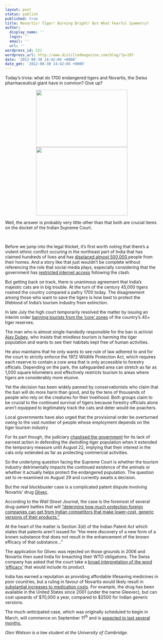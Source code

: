 ```yaml
---
layout: post
status: publish
published: true
title: Novartis! Tiger! Burning Bright! But What Fearful Symmetry?
author:
  display_name: ''
  login: ''
  email: ''
  url: ''
wordpress_id: 521
wordpress_url: http://www.distilledmagazine.com/blog/?p=197
date: '2012-08-30 14:42:04 +0000'
date_gmt: '2012-08-30 14:42:04 +0000'
---
```

<p>Today’s trivia: what do 1700 endangered tigers and Novartis, the Swiss pharmaceutical giant have in common? Give up?</p>
<p style="text-align: center;"><img class="size-medium wp-image-273 aligncenter" title="Indian_Tiger_Wayanad" src="http://distilledmagazine.com/wp-content/uploads/2012/08/Indian_Tiger_Wayanad-300x188.jpeg" alt="" width="300" height="188" /><img class="size-medium wp-image-274 aligncenter" title="320px-Industria_Novartis" src="http://distilledmagazine.com/wp-content/uploads/2012/08/320px-Industria_Novartis-300x225.jpeg" alt="" width="300" height="225" /></p>
<p>Well, the answer is probably very little other than that both are crucial items on the docket of the Indian Supreme Court.</p>
<p>&nbsp;</p>
<p><!--more--></p>
<p>Before we jump into the legal thicket, it’s first worth noting that there’s a violent ethnic conflict occuring in the northeast part of India that has claimed hundreds of lives and has <a href="http://distilledmagazine.com/wp-content/uploads/2012/08/NAT-TOP-assam-riots-indias-worst-communal-clashes-in-a-decade-3686384-NOR.html">displaced almost 500,000 </a>people from their homes. And a story like that just wouldn’t be complete without referencing the role that social media plays, especially considering that the government has <a href="http://www.nytimes.com/2012/08/26/world/asia/after-violence-india-cracks-down-on-web-and-texts.html?%20r=1&amp;partner=rssny@emc=rss">restricted internet access</a> following the clash.</p>
<p>But getting back on track, there is unanimous agreement that India’s majestic cats are in big trouble. At the turn of the century 45,000 tigers roamed the country compared a paltry 1700 today. The disagreement among those who want to save the tigers is how best to protect the lifeblood of India’s tourism industry from extinction.</p>
<p>In late July the high court temporarily resolved the matter by issuing an interim order <a href="http://distilledmagazine.com/wp-content/uploads/2012/08/india-supreme-court-bans-tiger-tourism-in-nature-reserves-2012">banning tourists from the ‘core’ zones</a> of the country’s 40+ tiger reserves.</p>
<p>The man who is almost single-handedly responsible for the ban is activist <a href="http://india.blogs.nytimes.com/2012/07/25/a-conversation-with-tiger-activist-ajay-dubey/">Ajay Dubey</a>, who insists that mindless tourism is harming the tiger population and wants to see their habitats kept free of human activities.</p>
<p>He also maintains that he only wants to see rule of law adhered to and for the court to strictly enforce the 1972 Wildlife Protection Act, which requires each reserve to contain a core area that is only accessible to forestry officials. Depending on the park, the safeguarded area can stretch as far as 1,000 square kilometers and effectively restricts tourism to areas where tigers are considerably more elusive.</p>
<p>Yet the decision has been widely panned by conservationists who claim that the ban will do more harm than good, and by the tens of thousands of people who rely on the creatures for their livelihood. Both groups claim to be crucial to the continued survival of tigers because forestry officials alone aren’t equipped to legitimately track the cats and deter would-be poachers.</p>
<p>Local governments have also urged that the provisional order be overturned owing to the vast number of people whose employment depends on the tiger tourism industry</p>
<p>For its part though, the judiciary <a href="http://distilledmagazine.com/wp-content/uploads/2012/08/how-the-tourism-ban-affects-india%E2%80%99s-tiger-parks">chastised the government</a> for its lack of earnest action in defending the dwindling tiger population when it extended the temporary measure until August 22, implying that their interest in the cats only extended as far as protecting commercial activities.</p>
<p>So the underlying question facing the Supreme Court is whether the tourism industry detrimentally impacts the continued existence of the animals or whether it actually helps protect the endangered population. The question set to re-examined on August 29 and currently awaits a decision.</p>
<p>But the real blockbuster case is a complicated patent dispute involving Novartis’ drug <a href="http://distilledmagazine.com/wp-content/uploads/2012/08/Imatinib">Glivec</a>.</p>
<p>According to the <em>Wall Street Journal</em>, the case is the foremost of several drug-patent battles that will <a href="http://distilledmagazine.com/wp-content/uploads/2012/08/SB10000872396390444233104577594973786074692.html">“determine how much protection foreign companies can get from Indian competitors that make lower-cost, generic versions of their products.”</a></p>
<p>At the heart of the matter is Section 3(d) of the Indian Patent Act which states that patents aren’t issued for “the mere discovery of a new form of a known substance that does not result in the enhancement of the known efficacy of that substance…”</p>
<p>The application for Glivec was rejected on those grounds in 2006 and Novartis then sued India for breaching their WTO obligations. The Swiss company has asked that the court take a <a href="http://distilledmagazine.com/wp-content/uploads/2012/08/us-novartis-india-idUSBRE87I09M20120820">broad interpretation of the word ‘efficacy’</a> that would include its product.</p>
<p>India has earned a reputation as providing affordable lifesaving medicines in poor countries, but a ruling in favour of Novartis would likely result in <a href="http://www.nytimes.com/2012/03/07/business/global/indias-supreme-court-to-hear-long-simmering-dispute-on-drug-patents.html?pagewanted=all">substantial increases to medication costs</a>. For example, the drug has been available in the United States since 2001 (under the name Gleevec), but can cost upwards of $70,000 a year, compared to $2500 for Indian generic versions.</p>
<p>The much-anticipated case, which was originally scheduled to begin in March, will commence on September 11<sup>th</sup> and is <a href="http://distilledmagazine.com/wp-content/uploads/2012/08/Further_delays_in_Novartis_versus_India_patent_law_case.aspx">expected to last several months. </a></p>
<p><em>Glen Watson is a law student at the University of Cambridge.</em></p>
<p>&nbsp;</p>
<p>&nbsp;</p>
